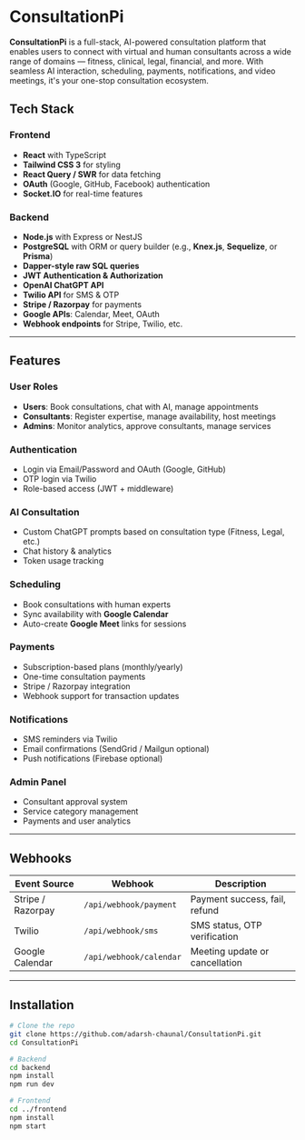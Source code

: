 # ConsultationPi

**ConsultationPi** is a full-stack, AI-powered consultation platform that enables users to connect with virtual and human consultants across a wide range of domains — fitness, clinical, legal, financial, and more. With seamless AI interaction, scheduling, payments, notifications, and video meetings, it's your one-stop consultation ecosystem.

## Tech Stack

### Frontend
- **React** with TypeScript
- **Tailwind CSS 3** for styling
- **React Query / SWR** for data fetching
- **OAuth** (Google, GitHub, Facebook) authentication
- **Socket.IO** for real-time features

### Backend
- **Node.js** with Express or NestJS
- **PostgreSQL** with ORM or query builder (e.g., **Knex.js**, **Sequelize**, or **Prisma**)
- **Dapper-style raw SQL queries**
- **JWT Authentication & Authorization**
- **OpenAI ChatGPT API**
- **Twilio API** for SMS & OTP
- **Stripe / Razorpay** for payments
- **Google APIs**: Calendar, Meet, OAuth
- **Webhook endpoints** for Stripe, Twilio, etc.

---

## Features

### User Roles
- **Users**: Book consultations, chat with AI, manage appointments
- **Consultants**: Register expertise, manage availability, host meetings
- **Admins**: Monitor analytics, approve consultants, manage services

### Authentication
- Login via Email/Password and OAuth (Google, GitHub)
- OTP login via Twilio
- Role-based access (JWT + middleware)

### AI Consultation
- Custom ChatGPT prompts based on consultation type (Fitness, Legal, etc.)
- Chat history & analytics
- Token usage tracking

### Scheduling
- Book consultations with human experts
- Sync availability with **Google Calendar**
- Auto-create **Google Meet** links for sessions

### Payments
- Subscription-based plans (monthly/yearly)
- One-time consultation payments
- Stripe / Razorpay integration
- Webhook support for transaction updates

### Notifications
- SMS reminders via Twilio
- Email confirmations (SendGrid / Mailgun optional)
- Push notifications (Firebase optional)

### Admin Panel
- Consultant approval system
- Service category management
- Payments and user analytics

---

## Webhooks

| Event Source | Webhook | Description |
|--------------|---------|-------------|
| Stripe / Razorpay | `/api/webhook/payment` | Payment success, fail, refund |
| Twilio | `/api/webhook/sms` | SMS status, OTP verification |
| Google Calendar | `/api/webhook/calendar` | Meeting update or cancellation |

---

## Installation

```bash
# Clone the repo
git clone https://github.com/adarsh-chaunal/ConsultationPi.git
cd ConsultationPi

# Backend
cd backend
npm install
npm run dev

# Frontend
cd ../frontend
npm install
npm start
